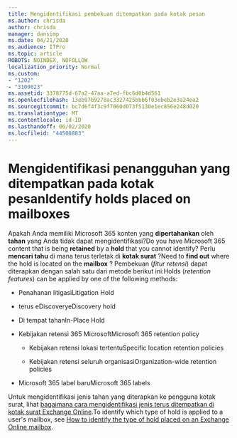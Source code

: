 ```yaml
---
title: Mengidentifikasi pembekuan ditempatkan pada kotak pesan
ms.author: chrisda
author: chrisda
manager: dansimp
ms.date: 04/21/2020
ms.audience: ITPro
ms.topic: article
ROBOTS: NOINDEX, NOFOLLOW
localization_priority: Normal
ms.custom:
- "1202"
- "3100023"
ms.assetid: 3378775d-67a2-47aa-a7ed-fbc6d0b4d561
ms.openlocfilehash: 13eb97b9278ac3327425bbb6f03ebeb2e3a24ea2
ms.sourcegitcommit: bc7d6f4f3c9f7060d073f5130e1ec856e248d020
ms.translationtype: MT
ms.contentlocale: id-ID
ms.lasthandoff: 06/02/2020
ms.locfileid: "44508883"
---
```

# <a name="identify-holds-placed-on-mailboxes"></a><span data-ttu-id="ff560-102">Mengidentifikasi penangguhan yang ditempatkan pada kotak pesan</span><span class="sxs-lookup"><span data-stu-id="ff560-102">Identify holds placed on mailboxes</span></span>

<span data-ttu-id="ff560-103">Apakah Anda memiliki Microsoft 365 konten yang **dipertahankan** oleh **tahan** yang Anda tidak dapat mengidentifikasi?</span><span class="sxs-lookup"><span data-stu-id="ff560-103">Do you have Microsoft 365 content that is being **retained** by a **hold** that you cannot identify?</span></span> <span data-ttu-id="ff560-104">Perlu **mencari tahu** di mana terus terletak di **kotak surat** ?</span><span class="sxs-lookup"><span data-stu-id="ff560-104">Need to **find out** where the hold is located on the **mailbox** ?</span></span> <span data-ttu-id="ff560-105">Pembekuan (*fitur retensi*) dapat diterapkan dengan salah satu dari metode berikut ini:</span><span class="sxs-lookup"><span data-stu-id="ff560-105">Holds (*retention features*) can be applied by one of the following methods:</span></span>
  
- <span data-ttu-id="ff560-106">Penahanan litigasi</span><span class="sxs-lookup"><span data-stu-id="ff560-106">Litigation Hold</span></span>

- <span data-ttu-id="ff560-107">terus eDiscovery</span><span class="sxs-lookup"><span data-stu-id="ff560-107">eDiscovery hold</span></span>

- <span data-ttu-id="ff560-108">Di tempat tahan</span><span class="sxs-lookup"><span data-stu-id="ff560-108">In-Place Hold</span></span>

- <span data-ttu-id="ff560-109">Kebijakan retensi 365 Microsoft</span><span class="sxs-lookup"><span data-stu-id="ff560-109">Microsoft 365 retention policy</span></span> 

  - <span data-ttu-id="ff560-110">Kebijakan retensi lokasi tertentu</span><span class="sxs-lookup"><span data-stu-id="ff560-110">Specific location retention policies</span></span>

  - <span data-ttu-id="ff560-111">Kebijakan retensi seluruh organisasi</span><span class="sxs-lookup"><span data-stu-id="ff560-111">Organization-wide retention policies</span></span>

- <span data-ttu-id="ff560-112">Microsoft 365 label baru</span><span class="sxs-lookup"><span data-stu-id="ff560-112">Microsoft 365 labels</span></span>

<span data-ttu-id="ff560-113">Untuk mengidentifikasi jenis tahan yang diterapkan ke pengguna kotak surat, lihat [bagaimana cara mengidentifikasi jenis terus ditempatkan di kotak surat Exchange Online](https://docs.microsoft.com/microsoft-365/compliance/identify-a-hold-on-an-exchange-online-mailbox).</span><span class="sxs-lookup"><span data-stu-id="ff560-113">To identify which type of hold is applied to a user's mailbox, see [How to identify the type of hold placed on an Exchange Online mailbox](https://docs.microsoft.com/microsoft-365/compliance/identify-a-hold-on-an-exchange-online-mailbox).</span></span>
